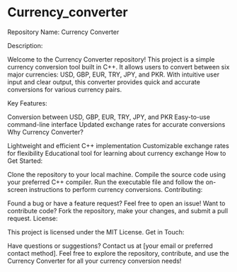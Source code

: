 # Currency_converter
Repository Name: Currency Converter

Description:

Welcome to the Currency Converter repository! This project is a simple currency conversion tool built in C++. It allows users to convert between six major currencies: USD, GBP, EUR, TRY, JPY, and PKR. With intuitive user input and clear output, this converter provides quick and accurate conversions for various currency pairs.

Key Features:

Conversion between USD, GBP, EUR, TRY, JPY, and PKR
Easy-to-use command-line interface
Updated exchange rates for accurate conversions
Why Currency Converter?

Lightweight and efficient C++ implementation
Customizable exchange rates for flexibility
Educational tool for learning about currency exchange
How to Get Started:

Clone the repository to your local machine.
Compile the source code using your preferred C++ compiler.
Run the executable file and follow the on-screen instructions to perform currency conversions.
Contributing:

Found a bug or have a feature request? Feel free to open an issue!
Want to contribute code? Fork the repository, make your changes, and submit a pull request.
License:

This project is licensed under the MIT License.
Get in Touch:

Have questions or suggestions? Contact us at [your email or preferred contact method].
Feel free to explore the repository, contribute, and use the Currency Converter for all your currency conversion needs!
